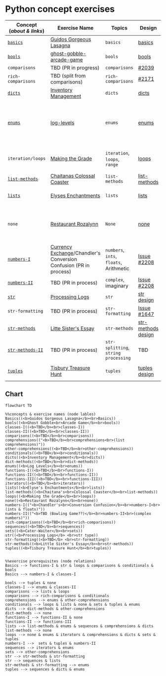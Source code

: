 # Python concept exercises

| **Concept<br>(_about & links_)**                                                                        | **Exercise Name**                                                                                                                                                    | **Topics**                              | **Design**                                                                                                                               | **Prerequisites**                                                                                                        |
| ------------------------------------------------------------------------------------------------------- | -------------------------------------------------------------------------------------------------------------------------------------------------------------------- | --------------------------------------- | ---------------------------------------------------------------------------------------------------------------------------------------- | ------------------------------------------------------------------------------------------------------------------------ |
| [`basics`](https://github.com/exercism/v3/tree/master/languages/python/concepts/basics)                 | [Guidos Gorgeous Lasagna](https://github.com/exercism/v3/tree/master/languages/python/exercises/concept/guidos-gorgeous-lasagna)                                     | `basics`                                | [basics](https://github.com/exercism/v3/blob/master/languages/python/exercises/concept/guidos-gorgeous-lasagna/.meta/design.md)          | --                                                                                                                       |
| [`bools`](https://github.com/exercism/v3/tree/master/languages/python/concepts/bools)                   | [ghost-gobble-arcade-game](https://github.com/exercism/v3/tree/master/languages/python/exercises/concept/ghost-gobble-arcade-game)                                   | `bools`                                 | [bools](https://github.com/exercism/v3/blob/master/languages/python/exercises/concept/ghost-gobble-arcade-game/.meta/design.md)          | `basics`                                                                                                                 |
| `comparisons`                                                                                           | TBD (PR in progress)                                                                                                                                                 | `comparisons`                           | [#2039](https://github.com/exercism/v3/issues/2039)                                                                                      | `basics`                                                                                                                 |
| `rich-comparisons`                                                                                      | TBD (split from comparisons)                                                                                                                                         | `rich-comparisons`                      | [#2171](https://github.com/exercism/v3/issues/2171)                                                                                      | `comparisons`                                                                                                            |
| [`dicts`](https://github.com/exercism/v3/tree/master/languages/python/concepts/dicts)                   | [Inventory Management](https://github.com/exercism/v3/tree/master/languages/python/exercises/concept/inventory-management)                                           | `dicts`                                 | [dicts](https://github.com/exercism/v3/blob/master/languages/python/exercises/concept/inventory-management/.meta/design.md)              | `loops`, `lists`, `tuples`                                                                                               |
| [`enums`](https://github.com/exercism/v3/tree/master/languages/python/concepts/enums)                   | [log-levels](https://github.com/exercism/v3/tree/master/languages/python/exercises/concept/log-levels)                                                               | `enums`                                 | [enums](https://github.com/exercism/v3/blob/master/languages/python/exercises/concept/log-levels/.meta/design.md)                        | `classes-I`, `conditionals`, `loops/iteration`, `comprehensions`, `sequences`, `str-formatting`, `str-methods`, `tuples` |
| `iteration/loops`                                                                                       | [Making the Grade](https://github.com/exercism/v3/tree/master/languages/python/exercises/concept/making-the-grade)                                                   | `iteration`, `loops`, `range`           | [loops](https://github.com/exercism/v3/blob/master/languages/python/exercises/concept/making-the-grade/.meta/design.md)                  | `basics`, `comparisons`, `conditionals`, `lists`, `strings`                                                              |
| [`list-methods`](https://github.com/exercism/v3/tree/master/languages/python/concepts/list-methods)     | [Chaitanas Colossal Coaster](https://github.com/exercism/v3/tree/master/languages/python/exercises/concept/chaitanas-colossal-coaster)                               | `list-methods`                          | [list-methods](https://github.com/exercism/v3/blob/master/languages/python/exercises/concept/chaitanas-colossal-coaster/.meta/design.md) | `lists`                                                                                                                  |
| [`lists`](https://github.com/exercism/v3/tree/master/languages/python/concepts/lists)                   | [Elyses Enchantments](https://github.com/exercism/v3/tree/master/languages/python/exercises/concept/elyses-enchantments)                                             | `lists`                                 | [lists](https://github.com/exercism/v3/blob/master/languages/python/exercises/concept/chaitanas-colossal-coaster/.meta/design.md)        | `comparisons`, `conditionals`, `strings`                                                                                 |
| `none`                                                                                                  | [Restaurant Rozalynn](https://github.com/exercism/v3/tree/master/languages/python/exercises/concept/restaurant-rozalynn)                                             | `None`                                  | [none](https://github.com/exercism/v3/blob/master/languages/python/exercises/concept/restaurant-rozalynn/.meta/design.md)                | `bools`, `conditionals`, `functions-I`, `dict-methods`, `list-methods`, `loops/iteration`                                |
| [`numbers-I`](https://github.com/exercism/v3/tree/master/languages/python/concepts/numbers)             | [Currency Exchange](https://github.com/exercism/v3/tree/master/languages/python/exercises/concept/currency-exchange)/Chandler's Conversion Confusion (PR in process) | `numbers`, `ints`, `floats`, Arithmetic | [Issue #2208](https://github.com/exercism/v3/issues/2208)                                                                                | `basics`                                                                                                                 |
| [`numbers-II`](https://github.com/exercism/v3/tree/master/languages/python/concepts/numbers)            | TBD (PR in process)                                                                                                                                                  | `complex`, imaginary                    | [Issue #2208](https://github.com/exercism/v3/issues/2208)                                                                                | `numbers-I`                                                                                                              |
| [`str`](https://github.com/exercism/v3/tree/master/languages/python/concepts/strings)                   | [Processing Logs](https://github.com/exercism/v3/tree/master/languages/python/exercises/concept/processing-logs)                                                     | `str`                                   | [str design](https://github.com/exercism/v3/blob/master/languages/python/exercises/concept/processing-logs/.meta/design.md)              | `basics`                                                                                                                 |
| `str-formatting`                                                                                        | TBD (PR in process)                                                                                                                                                  | `str-formatting`                        | [Issue #1647](https://github.com/exercism/v3/issues/1648)                                                                                | `basics`, `strings`, `str-methods-I`                                                                                     |
| [`str-methods`](https://github.com/exercism/v3/tree/master/languages/python/concepts/string-methods)    | [Litte Sister's Essay](https://github.com/exercism/v3/tree/master/languages/python/exercises/concept/little-sisters-essay)                                           | `str-methods`                           | [str-methods design](https://github.com/exercism/v3/blob/master/languages/python/exercises/concept/little-sisters-essay/.meta/design.md) | `basics`, `strings`                                                                                                      |
| [`str-methods-II`](https://github.com/exercism/v3/tree/master/languages/python/concepts/string-methods) | TBD (PR in process)                                                                                                                                                  | `str-splitting`, `string processing`    | TBD                                                                                                                                      | `basics`, `strings`, `str-methods-I`                                                                                     |
| [`tuples`](https://github.com/exercism/v3/tree/master/languages/python/concepts/tuples)                 | [Tisbury Treasure Hunt](https://github.com/exercism/v3/tree/master/languages/python/exercises/concept/tisbury-treasure-hunt)                                         | `tuples`                                | [tuples design](https://github.com/exercism/v3/blob/master/languages/python/exercises/concept/tisbury-treasure-hunt/.meta/design.md)     | `bools`, `loops`, `conditionals`, `numbers-I`                                                                            |

## Chart

```mermaid
flowchart TD

%%concepts & exercise names (node lables)
Basics((<b>Guidos Gorgeous Lasagna</b><br>Basics))
bools((<b>Ghost Gobble<br>Arcade Game</b><br>bools))
classes-I((<b>TBD</b><br>classes-I))
classes-II((<b>TBD</b><br>classes-II))
comparisons((<b>TBD</b><br>comparisons))
comprehensions(("<b>TBD</b><br>comprehensions<br>(list comprehensions)"))
other-comprehensions((<b>TBD</b><br>other-comprehensions))
conditionals((<b>TBD</b><br>conditionals))
dicts((<b>Inventory Management</b><br>dicts))
dict-methods((<b>TBD</b><br>dict-methods))
enums((<b>Log Levels</b><br>enums))
functions-I((<b>TBD</b><br>functions-I))
functions-II((<b>TBD</b><br>functions-II))
functions-III((<b>TBD</b><br>functions-III))
iterators((<b>TBD</b><br>iterators))
lists((<b>Elyse's Enchantments</b><br>lists))
list-methods((<b>Chaitana's<br>Colossal Coaster</b><br>list-methods))
loops((<b>Making the Grade</b><br>loops))
none((<b>Restaurant Rozalynn</b><br>none))
numbers-I(("<b>Chandler's<br>Conversion Confusion</b><br>numbers-I<br>(ints & floats)"))
numbers-II(("<b>TBD (Bowling Game??)</b><br>numbers-II<br>(complex numbers)"))
rich-comparisons((<b>TBD</b><br>rich-comparisons))
sequences((<b>TBD</b><br>sequences))
sets((<b>Cater-Waiter</b><br>sets))
str((<b>Processing Logs</b> <br>str type))
str-formatting((<b>TBD</b> <br>str-formatting))
str-methods((<b>Little Sister's Essay</b><br>str-methods))
tuples((<b>Tisbury Treasure Hunt</b><br>tuples))


%%exercise prerequisites (node relations)
Basics --> functions-I & str & loops & comparisons & conditionals & bools
Basics --> numbers-I & classes-I

bools --> tuples & none
classes-I --> enums & classes-II
comparisons --> lists & loops
comparisons --> rich-comparisons & conditionals
comprehensions --> enums & other-comprehensions
conditionals --> loops & lists & none & sets & tuples & enums
dicts --> dict-methods & other-comprehensions
dict-methods --> none
functions-I --> functions-II & none
functions-II --> functions-III
lists --> list-methods & enums & sequences & comprehensions & dicts
list-methods --> none
loops --> none & enums & iterators & comprehensions & dicts & sets & tuples
numbers-I -->  sets & tuples & numbers-II
sequences --> iterators & enums
sets --> other-comprehensions
str --> str-methods & str-formatting
str --> sequences & lists
str-methods & str-formatting --> enums
tuples --> sequences & dicts & enums
```
